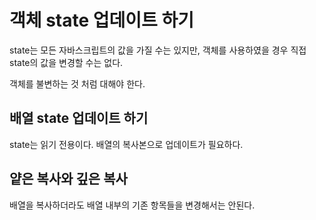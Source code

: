 # 객체 state 업데이트 하기

state는 모든 자바스크립트의 값을 가질 수는 있지만, 객체를 사용하였을 경우 직접 state의 값을 변경할 수는 없다.

객체를 불변하는 것 처럼 대해야 한다.

## 배열 state 업데이트 하기

state는 읽기 전용이다. 배열의 복사본으로 업데이트가 필요하다.

## 얕은 복사와 깊은 복사

배열을 복사하더라도 배열 내부의 기존 항목들을 변경해서는 안된다.
